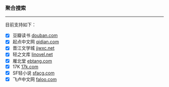 ### 聚合搜索
---
目前支持如下：
- [x] 豆瓣读书 [douban.com](https://douban.com)
- [x] 起点中文网 [qidian.com](https://qidian.com)
- [x] 晋江文学城 [jjwxc.net](https://jjwxc.net)
- [x] 轻之文库 [linovel.net](https://linovel.net)
- [x] 雁北堂 [ebtang.com](https://ebtang.com)
- [x] 17K [17k.com](https://17k.com)
- [x] SF轻小说 [sfacg.com](https://sfacg.com)
- [x] 飞卢中文网 [faloo.com](https://faloo.com)
